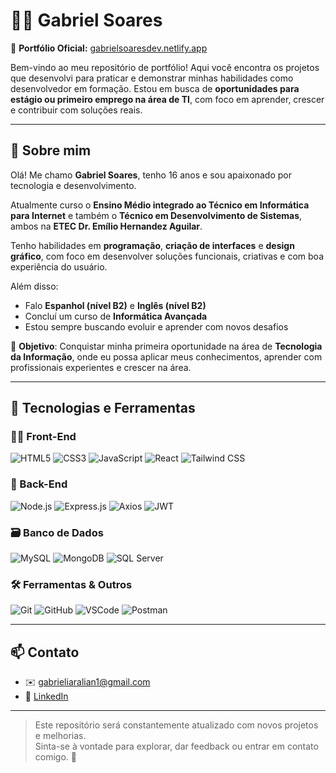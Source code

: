 # 👨‍💻 Gabriel Soares 

📎 **Portfólio Oficial:** [gabrielsoaresdev.netlify.app](https://gabrielsoaresdev.netlify.app)

Bem-vindo ao meu repositório de portfólio! Aqui você encontra os projetos que desenvolvi para praticar e demonstrar minhas habilidades como desenvolvedor em formação. Estou em busca de **oportunidades para estágio ou primeiro emprego na área de TI**, com foco em aprender, crescer e contribuir com soluções reais.

---

## 📌 Sobre mim

Olá! Me chamo **Gabriel Soares**, tenho 16 anos e sou apaixonado por tecnologia e desenvolvimento.

Atualmente curso o **Ensino Médio integrado ao Técnico em Informática para Internet** e também o **Técnico em Desenvolvimento de Sistemas**, ambos na **ETEC Dr. Emílio Hernandez Aguilar**.

Tenho habilidades em **programação**, **criação de interfaces** e **design gráfico**, com foco em desenvolver soluções funcionais, criativas e com boa experiência do usuário.

Além disso:
- Falo **Espanhol (nível B2)** e **Inglês (nível B2)**
- Concluí um curso de **Informática Avançada**
- Estou sempre buscando evoluir e aprender com novos desafios

🎯 **Objetivo**: Conquistar minha primeira oportunidade na área de **Tecnologia da Informação**, onde eu possa aplicar meus conhecimentos, aprender com profissionais experientes e crescer na área.

---

## 🧠 Tecnologias e Ferramentas

### 👨‍💻 Front-End
<img src="https://img.shields.io/badge/HTML5-E34F26?style=flat&logo=html5&logoColor=white" alt="HTML5" />
<img src="https://img.shields.io/badge/CSS3-1572B6?style=flat&logo=css3&logoColor=white" alt="CSS3" />
<img src="https://img.shields.io/badge/JavaScript-F7DF1E?style=flat&logo=javascript&logoColor=black" alt="JavaScript" />
<img src="https://img.shields.io/badge/React-20232A?style=flat&logo=react&logoColor=61DAFB" alt="React" />
<img src="https://img.shields.io/badge/TailwindCSS-06B6D4?style=flat&logo=tailwindcss&logoColor=white" alt="Tailwind CSS" />

### 🧩 Back-End
<img src="https://img.shields.io/badge/Node.js-339933?style=flat&logo=node.js&logoColor=white" alt="Node.js" />
<img src="https://img.shields.io/badge/Express.js-000000?style=flat&logo=express&logoColor=white" alt="Express.js" />
<img src="https://img.shields.io/badge/Axios-5A29E4?style=flat&logo=axios&logoColor=white" alt="Axios" />
<img src="https://img.shields.io/badge/JWT-000000?style=flat&logo=jsonwebtokens&logoColor=white" alt="JWT" />

### 🗃️ Banco de Dados
<img src="https://img.shields.io/badge/MySQL-4479A1?style=flat&logo=mysql&logoColor=white" alt="MySQL" />
<img src="https://img.shields.io/badge/MongoDB-47A248?style=flat&logo=mongodb&logoColor=white" alt="MongoDB" />
<img src="https://img.shields.io/badge/SQL_Server-CC2927?style=flat&logo=microsoft-sql-server&logoColor=white" alt="SQL Server" />

### 🛠️ Ferramentas & Outros
<img src="https://img.shields.io/badge/Git-F05032?style=flat&logo=git&logoColor=white" alt="Git" />
<img src="https://img.shields.io/badge/GitHub-181717?style=flat&logo=github&logoColor=white" alt="GitHub" />
<img src="https://img.shields.io/badge/VSCode-007ACC?style=flat&logo=visual-studio-code&logoColor=white" alt="VSCode" />
<img src="https://img.shields.io/badge/Postman-FF6C37?style=flat&logo=postman&logoColor=white" alt="Postman" />

---

## 📫 Contato

- ✉️ [gabrieliaralian1@gmail.com](mailto:gabrieliaralian1@gmail.com)
- 💼 [LinkedIn](https://www.linkedin.com/public-profile/settings?trk=d_flagship3_profile_self_view_public_profile)

---

> Este repositório será constantemente atualizado com novos projetos e melhorias.  
> Sinta-se à vontade para explorar, dar feedback ou entrar em contato comigo. 🚀

